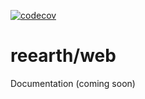 [![codecov](https://codecov.io/gh/reearth/reearth/branch/main/graph/badge.svg?flag=web-beta,web-utils,web-classic)](https://codecov.io/gh/reearth/reearth)

# reearth/web
Documentation (coming soon)
